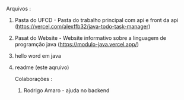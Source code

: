 Arquivos :

1) Pasta do UFCD - Pasta do trabalho principal com api e front da api (https://vercel.com/alexffb32/java-todo-task-manager)
2) Pasat do Website - Website informativo sobre a linguagem de programção java (https://modulo-java.vercel.app/)
3) hello word em java
4) readme (este aqruivo)

   Colaborações :
    1) Rodrigo Amaro - ajuda no backend
